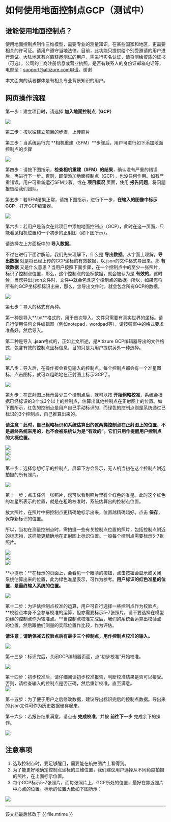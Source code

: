 # 如何使用地面控制点GCP（测试中）

## 谁能使用地面控制点？

使用地面控制点制作三维模型，需要专业的测量知识。在某些国家和地区，更需要相关的许可证。请用户遵守当地法律。目前，此功能只提供给个别受邀请的用户进行测试。大陆地区有兴趣获邀测试的用户，需进行实名认证，请将测绘资质的证书（可选），公司的工商注册信息或营业执照，是否有联系人的身份证邮箱电话等，电邮至：support@altizure.com申请。谢谢

本文面向的读者群体是有相关专业背景知识的用户。

## 网页操作流程

第一步：建立项目时，请选择 **加入地面控制点（GCP）**

![](../assets/gcp-chn-tick.png)

第二步：按以往建立项目的步骤，上传照片

第三步：当系统运行完 **相机重建（SFM）**步骤后，用户可进行如下添加地面控制点的步骤

![](../assets/gcp-chn-sfm.png)

第四步：请按下图指示，**检查相机重建（SFM）的结果**，确认没有严重的错误后，再进行下一步。否则，即使添加地面控制点（GCP），也没任何作用。如有严重错误，用户可重新运行SFM步骤，或在 **项目概况** 页面，使用 **报告问题**，将问题报告给我们团队。

第五步：若SFM结果正常，请按下图指示，进行下一步，**在输入的图像中标示GCP**，打开GCP编辑器。

![](../assets/gcp-chn-verify.png)

第六步：若用户是首次在此项目中添加地面控制点（GCP），此时在这一页面，只能看见相机位置和一个初步的正射图（如下图所示）。

请选择左上方面板中的 **导入数据**。 

不过在进行下面讲解前，我们先来理解下，什么是 **导出数据**。从字面上理解，**导出数据** 就是将已经上传的GCP坐标的有效数据，以.json的文件格式导出来。那 **有效数据** 又是什么意思？当用户按照下面步骤，在一个控制点中的至少一张照片，标识了控制点位置，那么，这个控制点的坐标数据，就会被认为是 **有效的**。这时候，当您导出.json文件时，文件中就会包含这个控制点的数据。所以，如果您将所有的GCP坐标都标识出来，那么，您导出文件时，就会包含所有GCP的数据。

![](../assets/gcp-chn-import-export.png)

第七步：导入的格式有两种。

第一种是导入**.txt**格式的，用于首次导入，文件只需要有真实世界的坐标。请自行使用任何文件编辑器（例如notepad，wordpad等），请按弹窗中的格式要求准备好，然后导入。

第二种是导入 **.json**格式的，正如上文所述，是Altizure GCP编辑器导出的文件格式，包含有效的控制点坐标信息，目的只是为用户提供另外一种选择。

![](../assets/gcp-chn-pop.png)

第八步：导入后，在操作板会看见输入的控制点。每个控制点都会有一个准星图标，点击图标，就可以粗略地在正射图上标示GCP了。

![](../assets/gcp-chn-crosshair-icon.png)

第九步：在正射图上标示最少三个控制点后，就可以按 **开始粗略校准**，系统会根据已经标识的3个或3个以上的控制点，估算出其他控制点在正射图上的位置。如下图所示，红色的控制点是用户自己手动标识的，而绿色的控制点则是系统通过已标识的3个控制点，自己推算出来的。

**请注意：此时，自己粗略标识和系统估算出的这两类控制点在正射图上的位置，不是最终系统采用的，也不会被系统认为是“有效的”。它们只用作提醒用户控制点的大概位置。**

![](../assets/gcp-calibrate-coordinate.png)  
![](../assets/gcp-confirm.png)  
![](../assets/gcp-2-types-of-GCPs.png)

第十步：选择您想标示的控制点，屏幕下方会显示，无人机当初在这个控制点附近拍摄的所有照片。

![](../assets/gcp-select-photo.png)

第十一步：点击任何一张照片，您可以看到照片里有个红色的准星。此时这个红色的准星所表示的位置，就是在粗略校准时，系统估算出的控制点位置。

放大照片，在照片中把控制点更精确地标示出来，位置越精确越好。点击 **保存**，保存新标识的位置。

所以，当初在测量控制点时，需拍摄一些有关控制点位置的照片，包括控制点附近的标志物，这样能更精确地在正射图上标识位置。一般每个控制点需要标示5-7张照片。

![](../assets/gcp-select-photo-1.png)  
![](../assets/gcp-select-photo-2.png)  
![](../assets/gcp-select-photo-3.png)

**小提示：**在标示的页面上，会看见一个眼睛的按钮，点击按钮会显示或关闭系统估算出来的位置，此为绿色准星表示，可作为参考。**用户标识的红色准星的位置，是最终输入系统的位置。**

![](../assets/gcp-select-photo-4.png)

第十二步：为评估控制点校准的运算，用户可自行选择一些控制点作为校验点。**校验点本身不会参与校准的运算，但亦需要标示5-7张照片。请不要选择在模型边缘的控制点作为较准点。**当控制点校准完成后，我们的系统会运算出校验点的位置，然后跟他们测量的实际位置作比较，作为评估。

**请注意：请确保减去校验点后有最少三个控制点，用作控制点校准的输入。**

![](../assets/gcp-use-for-validation.png)

第十三步：标识完后，关闭GCP编辑器页面，点“初步校准”开始校准。

![](../assets/gcp-chn-preliminary-cali.png)

第十四步：初步校准后，请仔细阅读初步校准报告，判断校准结果是否可以接受。否则，请检查输入的控制点是否正确，然后重新校准，直至满意。  
![](/assets/gcp-chn-download-report.png)

第十五步：为了便于用户之后修改数据，建议导出标识完后的控制点数据。导出来的.json文件可作为历史数据储存起来。


第十六步：若报告结果满意，请点击 **完成校准**，并按 **前往下一步** 完成余下的操作。

![](../assets/gcp-chn-finish.png)

## 注意事项

1. 选取控制点时，要足够醒目，需要能在航拍图片上看得到。
2. 为了能更好地确定控制点坐标的三维位置，我们建议用户选择从不同角度拍摄的照片，在上面标示位置。
3. 每个GCP标示5-7张照片，而每张照片上，GCP所处的位置，最好在靠近照片中心点的位置。标示的位置大致如下图所示：

![](../assets/gcp-attention.png)

---

该文档最后修改于 {{ file.mtime }}

